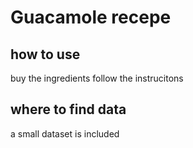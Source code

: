 # Guacamole recepe

##  how to use

buy the ingredients 
follow the instrucitons

## where to find data

a small dataset is included 

